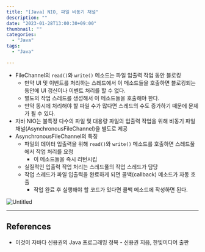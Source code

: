 ```yaml
---
title: "[Java] NIO, 파일 비동기 채널"
description: ""
date: "2023-01-28T13:00:30+09:00"
thumbnail: ""
categories:
  - "Java"
tags:
  - "Java"

---
```

<!--more-->

- FileChannel의 `read()`와 `write()` 메소드는 파일 입출력 작업 동안 블로킹
    - 만약 UI 및 이벤트를 처리하는 스레드에서 이 메소드들을 호출하면 블로킹되는 동안에 UI 갱신이나 이벤트 처리를 할 수 없다.
    - 별도의 작업 스레드를 생성해서 이 메소드들을 호출해야 한다.
    - 만약 동시에 처리해야 할 파일 수가 많다면 스레드의 수도 증가하기 때문에 문제가 될 수 있다.
- 자바 NIO는 불특정 다수의 파일 및 대용량 파일의 입출력 작업을 위해 비동기 파일 채널(AsynchronousFileChannel)을 별도로 제공
- AsynchronousFileChannel의 특징
    - 파일의 데이터 입출력을 위해 `read()`와 `write()` 메소드를 호출하면 스레드풀에서 작업 처리를 요청
        - 이 메소드들을 즉시 리턴시킴
    - 실질적인 입출력 작업 처리는 스레드풀의 작업 스레드가 담당
    - 작업 스레드가 파일 입출력을 완료하게 되면 콜백(callback) 메소드가 자동 호출
        - 작업 완료 후 실행해야 할 코드가 있다면 콜백 메소드에 작성하면 된다.

![Untitled](/images/lang_java/NIO/파일_비동기_채널/Untitled.png)

---

## References

- 이것이 자바다 신용권의 Java 프로그래밍 정복 - 신용권 지음, 한빛미디어 출판